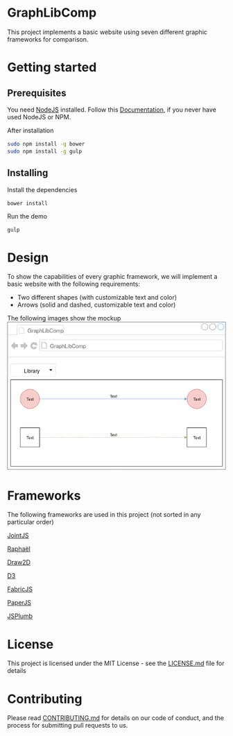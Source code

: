 # GraphLibComp
This project implements a basic website using seven different graphic frameworks for comparison.

# Getting started
## Prerequisites
You need [NodeJS](https://nodejs.org/en/) installed.
Follow this [Documentation](https://docs.npmjs.com/getting-started/installing-node), if you never have used NodeJS or NPM.

After installation
```bash
sudo npm install -g bower
sudo npm install -g gulp
```

## Installing
Install the dependencies
```bash
bower install
```
Run the demo
```
gulp
```

# Design
To show the capabilities of every graphic framework, we will implement a basic website with the following requirements:
- Two different shapes (with customizable text and color)
- Arrows (solid and dashed, customizable text and color)

The following images show the mockup
![Mockup](docs/img/mockup.png)

# Frameworks
The following frameworks are used in this project (not sorted in any particular order)

[JointJS](https://www.jointjs.com/)

[Raphaël](http://dmitrybaranovskiy.github.io/raphael/)

[Draw2D](http://www.draw2d.org/draw2d/home/index.html)

[D3](https://d3js.org/)

[FabricJS](http://fabricjs.com/)

[PaperJS](http://paperjs.org/)

[JSPlumb](https://jsplumbtoolkit.com/)

# License
This project is licensed under the MIT License - see the [LICENSE.md](LICENSE.md) file for details

# Contributing
Please read [CONTRIBUTING.md](CONTRIBUTING.md) for details on our code of conduct, and the process for submitting pull requests to us.

